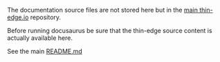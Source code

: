 The documentation source files are not stored here but in the [main thin-edge.io](https://github.com/thin-edge/thin-edge.io/tree/main/docs/src) repository.

Before running docusaurus be sure that the thin-edge source content is actually available here.

See the main [README.md](../../../README.md)
